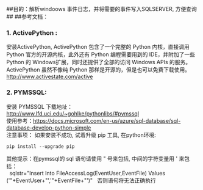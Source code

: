 ##目的：解析windoows 事件日志，并将需要的事件写入SQLSERVER, 方便查询##
##参考文档： 
### 1. ActivePython :  

安装ActivePython, ActivePython 包含了一个完整的 Python 内核，直接调用 Python 官方的开源内核，此外还有 Python 编程需要用到的 IDE，并附加了一些    Python 的 Windows扩展，同时还提供了全部的访问 Windows APIs 的服务。ActivePython 虽然不像纯 Python 那样是开源的，但是也可以免费下载使用。http://www.activestate.com/active   

### 2. PYMSSQL: 

安装 PYMSSQL 下载地址：  http://www.lfd.uci.edu/~gohlke/pythonlibs/#pymssql    
使用参考：https://docs.microsoft.com/en-us/azure/sql-database/sql-database-develop-python-simple  
注意事项： 如果安装不成功, 试着升级 pip 工具, 在python环境: 
  
    pip install --upgrade pip

其他提示：在pymssql的 sql 语句请使用 " 号来包括, 中间的字符变量用 ' 来包括：  
    sqlstr="Insert Into FileAccessLog(EventUser,EventFile) Values ('"+EventUser+"','"+EventFile+"')"  
否则语句将无法正确执行
